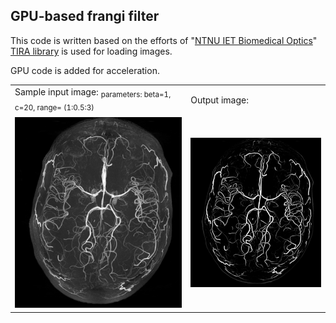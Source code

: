 ## GPU-based frangi filter

This code is written based on the efforts of "[NTNU IET Biomedical Optics](http://ntnu-bioopt.github.io/software/libfrangi.html)"
[TIRA library](https://github.com/STIM-Lab) is used for loading images.

GPU code is added for acceleration.

 
<table>
  <tr>
    <td>Sample input image:
   <sub>parameters: beta=1, c=20, range= (1:0.5:3)<sub></td>
     <td>Output image:</td>
  </tr>
  <tr>
    <td><img src = "brain.bmp" width=300></td>
    <td><img src = "result.bmp" width=300></td>
  </tr>
 </table>


